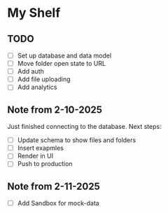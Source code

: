 # My Shelf

## TODO

- [ ] Set up database and data model
- [ ] Move folder open state to URL
- [ ] Add auth
- [ ] Add file uploading
- [ ] Add analytics

## Note from 2-10-2025

Just finished connecting to the database. Next steps:

- [ ] Update schema to show files and folders
- [ ] Insert exapmles
- [ ] Render in UI
- [ ] Push to production

## Note from 2-11-2025

- [ ] Add Sandbox for mock-data
